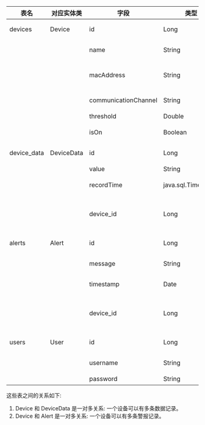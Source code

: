 | 表名        | 对应实体类 | 字段                 | 类型               | 说明                     |
| ----------- | ---------- | -------------------- | ------------------ | ------------------------ |
| devices     | Device     | id                   | Long               | 主键,自增                |
|             |            | name                 | String             | 设备名称                 |
|             |            | macAddress           | String             | 设备的MAC地址            |
|             |            | communicationChannel | String             | 通信渠道                 |
|             |            | threshold            | Double             | 阈值                     |
|             |            | isOn                 | Boolean            | 设备是否开启             |
| device_data | DeviceData | id                   | Long               | 主键,自增                |
|             |            | value                | String             | 数据值                   |
|             |            | recordTime           | java.sql.Timestamp | 记录时间                 |
|             |            | device_id            | Long               | 外键,关联到devices表的id |
| alerts      | Alert      | id                   | Long               | 主键,自增                |
|             |            | message              | String             | 警报消息                 |
|             |            | timestamp            | Date               | 警报时间                 |
|             |            | device_id            | Long               | 外键,关联到devices表的id |
| users       | User       | id                   | Long               | 主键,自增                |
|             |            | username             | String             | 用户名,唯一              |
|             |            | password             | String             | 密码                     |

这些表之间的关系如下:

1. Device 和 DeviceData 是一对多关系: 一个设备可以有多条数据记录。
2. Device 和 Alert 是一对多关系: 一个设备可以有多条警报记录。